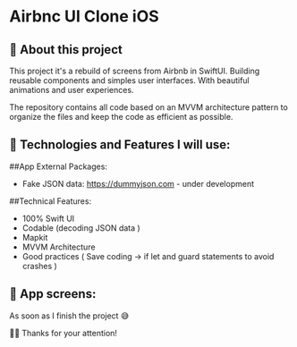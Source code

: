 # Airbnc UI Clone iOS

## 📱 About this project
This project it's a rebuild of screens from Airbnb in SwiftUI. Building reusable components and simples user interfaces. With beautiful animations and user experiences.

The repository contains all code based on an MVVM architecture pattern to organize the files and keep the code as efficient as possible.

##  🤔 Technologies and Features I will use:

##App External Packages:

* Fake JSON data: https://dummyjson.com - under development

##Technical Features:
* 100% Swift UI
* Codable (decoding JSON data )
* Mapkit
* MVVM Architecture
* Good practices ( Save coding -> if let and guard statements to avoid crashes )

##  📱 App screens:

As soon as I finish the project 😅


🙏🏽 Thanks for your attention! 
